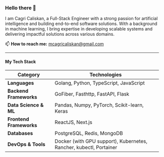 ### Hello there 👋

I am Cagri Caliskan, a Full-Stack Engineer with a strong passion for artificial intelligence and building end-to-end software solutions. With a background in machine learning, I bring expertise in developing scalable systems and delivering impactful solutions across various domains.

📫 **How to reach me:** mcagricaliskan@gmail.com

---

#### My Tech Stack  

| **Category**             | **Technologies**                                                                 |
|---------------------------|---------------------------------------------------------------------------------|
| **Languages**            | Golang, Python, TypeScript, JavaScript                                          |
| **Backend Frameworks**   | GoFiber, Fasthttp, FastAPI, Flask                                               |
| **Data Science & ML**    | Pandas, Numpy, PyTorch, Scikit-learn, Keras                                     |
| **Frontend Frameworks**  | ReactJS, Next.js                                                               |
| **Databases**            | PostgreSQL, Redis, MongoDB                                                     |
| **DevOps & Tools**       | Docker (with GPU support), Kubernetes, Rancher, kubectl, Portainer             |

